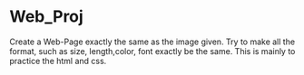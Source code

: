 Web_Proj
========

Create a Web-Page exactly the same as the image given. Try to make all the format, such as size, length,color, font exactly be the same. This is mainly to practice the html and css.
